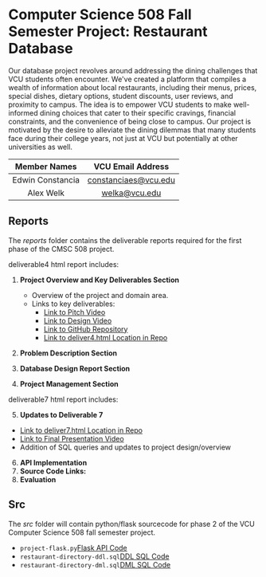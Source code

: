 # Computer Science 508 Fall Semester Project: Restaurant Database

Our database project revolves around addressing the dining challenges that VCU students often encounter. We've created a platform that compiles a wealth of information about local restaurants, including their menus, prices, special dishes, dietary options, student discounts, user reviews, and proximity to campus. The idea is to empower VCU students to make well-informed dining choices that cater to their specific cravings, financial constraints, and the convenience of being close to campus. Our project is motivated by the desire to alleviate the dining dilemmas that many students face during their college years, not just at VCU but potentially at other universities as well.

| Member Names | VCU Email Address |
| :---: | :---: |
| Edwin Constancia | constanciaes@vcu.edu |
| Alex Welk | welka@vcu.edu |


## Reports
The *reports* folder contains the deliverable reports required for the first phase of the CMSC 508 project. 

deliverable4 html report includes:

1. **Project Overview and Key Deliverables Section**  
   - Overview of the project and domain area.
   - Links to key deliverables:
     - [Link to Pitch Video](https://cdnapisec.kaltura.com/index.php/extwidget/preview/partner_id/1888231/uiconf_id/28242191/entry_id/1_z86s0xo9/embed/dynamic)
     - [Link to Design Video](https://cdnapisec.kaltura.com/index.php/extwidget/preview/partner_id/1888231/uiconf_id/28242191/entry_id/1_ft7h6ed9/embed/dynamic)
     - [Link to GitHub Repository](https://github.com/cmsc-vcu/cmsc508-fa2023-prj-restaurantdirectory-group21#welcome-to-semecter-project-repository)
     - [Link to deliver4.html Location in Repo](https://github.com/cmsc-vcu/cmsc508-fa2023-prj-restaurantdirectory-group21/blob/main/reports/deliver4.html)

2. **Problem Description Section**  
3. **Database Design Report Section**  
4. **Project Management Section**

deliverable7 html report includes:

5. **Updates to Deliverable 7**
- [Link to deliver7.html Location in Repo](https://github.com/cmsc-vcu/cmsc508-fa2023-prj-restaurantdirectory-group21/blob/main/reports/deliver7.html)
- [Link to Final Presentation Video](https://vcu.mediaspace.kaltura.com/media/Alex+Welk's+Zoom+Meeting/1_4f8mto6f)
- Addition of SQL queries and updates to project design/overview 
  
6. **API Implementation**  
7. **Source Code Links:**
8. **Evaluation**
 

## Src 
The *src* folder will contain python/flask sourcecode for phase 2 of the VCU Computer Science 508 fall semester project. 

- `project-flask.py`[Flask API Code](https://github.com/cmsc-vcu/cmsc508-fa2023-prj-restaurantdirectory-group21/blob/main/src/project-flask.py)
- `restaurant-directory-ddl.sql`[DDL SQL Code](https://github.com/cmsc-vcu/cmsc508-fa2023-prj-restaurantdirectory-group21/blob/main/src/restaurantdirectory-ddl.sql)
- `restaurant-directory-dml.sql`[DML SQL Code](https://github.com/cmsc-vcu/cmsc508-fa2023-prj-restaurantdirectory-group21/blob/main/src/restaurantdirectory-dml.sql)



